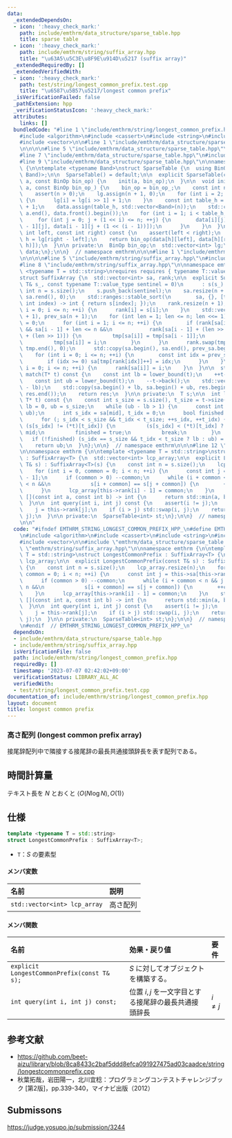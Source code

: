 ```yaml
---
data:
  _extendedDependsOn:
  - icon: ':heavy_check_mark:'
    path: include/emthrm/data_structure/sparse_table.hpp
    title: sparse table
  - icon: ':heavy_check_mark:'
    path: include/emthrm/string/suffix_array.hpp
    title: "\u63A5\u5C3E\u8F9E\u914D\u5217 (suffix array)"
  _extendedRequiredBy: []
  _extendedVerifiedWith:
  - icon: ':heavy_check_mark:'
    path: test/string/longest_common_prefix.test.cpp
    title: "\u6587\u5B57\u5217/longest common prefix"
  _isVerificationFailed: false
  _pathExtension: hpp
  _verificationStatusIcon: ':heavy_check_mark:'
  attributes:
    links: []
  bundledCode: "#line 1 \"include/emthrm/string/longest_common_prefix.hpp\"\n\n\n\n\
    #include <algorithm>\n#include <cassert>\n#include <string>\n#include <utility>\n\
    #include <vector>\n\n#line 1 \"include/emthrm/data_structure/sparse_table.hpp\"\
    \n\n\n\n#line 5 \"include/emthrm/data_structure/sparse_table.hpp\"\n#include <bit>\n\
    #line 7 \"include/emthrm/data_structure/sparse_table.hpp\"\n#include <functional>\n\
    #line 9 \"include/emthrm/data_structure/sparse_table.hpp\"\n\nnamespace emthrm\
    \ {\n\ntemplate <typename Band>\nstruct SparseTable {\n  using BinOp = std::function<Band(Band,\
    \ Band)>;\n\n  SparseTable() = default;\n\n  explicit SparseTable(const std::vector<Band>&\
    \ a, const BinOp bin_op) {\n    init(a, bin_op);\n  }\n\n  void init(const std::vector<Band>&\
    \ a, const BinOp bin_op_) {\n    bin_op = bin_op_;\n    const int n = a.size();\n\
    \    assert(n > 0);\n    lg.assign(n + 1, 0);\n    for (int i = 2; i <= n; ++i)\
    \ {\n      lg[i] = lg[i >> 1] + 1;\n    }\n    const int table_h = std::countr_zero(std::bit_floor(a.size()))\
    \ + 1;\n    data.assign(table_h, std::vector<Band>(n));\n    std::copy(a.begin(),\
    \ a.end(), data.front().begin());\n    for (int i = 1; i < table_h; ++i) {\n \
    \     for (int j = 0; j + (1 << i) <= n; ++j) {\n        data[i][j] = bin_op(data[i\
    \ - 1][j], data[i - 1][j + (1 << (i - 1))]);\n      }\n    }\n  }\n\n  Band query(const\
    \ int left, const int right) const {\n    assert(left < right);\n    const int\
    \ h = lg[right - left];\n    return bin_op(data[h][left], data[h][right - (1 <<\
    \ h)]);\n  }\n\n private:\n  BinOp bin_op;\n  std::vector<int> lg;\n  std::vector<std::vector<Band>>\
    \ data;\n};\n\n}  // namespace emthrm\n\n\n#line 1 \"include/emthrm/string/suffix_array.hpp\"\
    \n\n\n\n#line 5 \"include/emthrm/string/suffix_array.hpp\"\n#include <numeric>\n\
    #line 8 \"include/emthrm/string/suffix_array.hpp\"\n\nnamespace emthrm {\n\ntemplate\
    \ <typename T = std::string>\nrequires requires { typename T::value_type; }\n\
    struct SuffixArray {\n  std::vector<int> sa, rank;\n\n  explicit SuffixArray(const\
    \ T& s_, const typename T::value_type sentinel = 0)\n      : s(s_) {\n    const\
    \ int n = s.size();\n    s.push_back(sentinel);\n    sa.resize(n + 1);\n    std::iota(sa.rbegin(),\
    \ sa.rend(), 0);\n    std::ranges::stable_sort(\n        sa, {}, [this](const\
    \ int index) -> int { return s[index]; });\n    rank.resize(n + 1);\n    for (int\
    \ i = 0; i <= n; ++i) {\n      rank[i] = s[i];\n    }\n    std::vector<int> tmp(n\
    \ + 1), prev_sa(n + 1);\n    for (int len = 1; len <= n; len <<= 1) {\n      tmp[sa[0]]\
    \ = 0;\n      for (int i = 1; i <= n; ++i) {\n        if (rank[sa[i - 1]] == rank[sa[i]]\
    \ && sa[i - 1] + len <= n &&\n            rank[sa[i - 1] + (len >> 1)] == rank[sa[i]\
    \ + (len >> 1)]) {\n          tmp[sa[i]] = tmp[sa[i - 1]];\n        } else {\n\
    \          tmp[sa[i]] = i;\n        }\n      }\n      rank.swap(tmp);\n      std::iota(tmp.begin(),\
    \ tmp.end(), 0);\n      std::copy(sa.begin(), sa.end(), prev_sa.begin());\n  \
    \    for (int i = 0; i <= n; ++i) {\n        const int idx = prev_sa[i] - len;\n\
    \        if (idx >= 0) sa[tmp[rank[idx]]++] = idx;\n      }\n    }\n    for (int\
    \ i = 0; i <= n; ++i) {\n      rank[sa[i]] = i;\n    }\n  }\n\n  std::vector<int>\
    \ match(T* t) const {\n    const int lb = lower_bound(t);\n    ++t->back();\n\
    \    const int ub = lower_bound(t);\n    --t->back();\n    std::vector<int> res(ub\
    \ - lb);\n    std::copy(sa.begin() + lb, sa.begin() + ub, res.begin());\n    std::sort(res.begin(),\
    \ res.end());\n    return res;\n  }\n\n private:\n  T s;\n\n  int lower_bound(const\
    \ T* t) const {\n    const int s_size = s.size(), t_size = t->size();\n    int\
    \ lb = 0, ub = s_size;\n    while (ub - lb > 1) {\n      const int mid = std::midpoint(lb,\
    \ ub);\n      int s_idx = sa[mid], t_idx = 0;\n      bool finished = false;\n\
    \      for (; s_idx < s_size && t_idx < t_size; ++s_idx, ++t_idx) {\n        if\
    \ (s[s_idx] != (*t)[t_idx]) {\n          (s[s_idx] < (*t)[t_idx] ? lb : ub) =\
    \ mid;\n          finished = true;\n          break;\n        }\n      }\n   \
    \   if (!finished) (s_idx == s_size && t_idx < t_size ? lb : ub) = mid;\n    }\n\
    \    return ub;\n  }\n};\n\n}  // namespace emthrm\n\n\n#line 12 \"include/emthrm/string/longest_common_prefix.hpp\"\
    \n\nnamespace emthrm {\n\ntemplate <typename T = std::string>\nstruct LongestCommonPrefix\
    \ : SuffixArray<T> {\n  std::vector<int> lcp_array;\n\n  explicit LongestCommonPrefix(const\
    \ T& s) : SuffixArray<T>(s) {\n    const int n = s.size();\n    lcp_array.resize(n);\n\
    \    for (int i = 0, common = 0; i < n; ++i) {\n      const int j = this->sa[this->rank[i]\
    \ - 1];\n      if (common > 0) --common;\n      while (i + common < n && j + common\
    \ < n &&\n             s[i + common] == s[j + common]) {\n        ++common;\n\
    \      }\n      lcp_array[this->rank[i] - 1] = common;\n    }\n    st.init(lcp_array,\
    \ [](const int a, const int b) -> int {\n      return std::min(a, b);\n    });\n\
    \  }\n\n  int query(int i, int j) const {\n    assert(i != j);\n    i = this->rank[i];\n\
    \    j = this->rank[j];\n    if (i > j) std::swap(i, j);\n    return st.query(i,\
    \ j);\n  }\n\n private:\n  SparseTable<int> st;\n};\n\n}  // namespace emthrm\n\
    \n\n"
  code: "#ifndef EMTHRM_STRING_LONGEST_COMMON_PREFIX_HPP_\n#define EMTHRM_STRING_LONGEST_COMMON_PREFIX_HPP_\n\
    \n#include <algorithm>\n#include <cassert>\n#include <string>\n#include <utility>\n\
    #include <vector>\n\n#include \"emthrm/data_structure/sparse_table.hpp\"\n#include\
    \ \"emthrm/string/suffix_array.hpp\"\n\nnamespace emthrm {\n\ntemplate <typename\
    \ T = std::string>\nstruct LongestCommonPrefix : SuffixArray<T> {\n  std::vector<int>\
    \ lcp_array;\n\n  explicit LongestCommonPrefix(const T& s) : SuffixArray<T>(s)\
    \ {\n    const int n = s.size();\n    lcp_array.resize(n);\n    for (int i = 0,\
    \ common = 0; i < n; ++i) {\n      const int j = this->sa[this->rank[i] - 1];\n\
    \      if (common > 0) --common;\n      while (i + common < n && j + common <\
    \ n &&\n             s[i + common] == s[j + common]) {\n        ++common;\n  \
    \    }\n      lcp_array[this->rank[i] - 1] = common;\n    }\n    st.init(lcp_array,\
    \ [](const int a, const int b) -> int {\n      return std::min(a, b);\n    });\n\
    \  }\n\n  int query(int i, int j) const {\n    assert(i != j);\n    i = this->rank[i];\n\
    \    j = this->rank[j];\n    if (i > j) std::swap(i, j);\n    return st.query(i,\
    \ j);\n  }\n\n private:\n  SparseTable<int> st;\n};\n\n}  // namespace emthrm\n\
    \n#endif  // EMTHRM_STRING_LONGEST_COMMON_PREFIX_HPP_\n"
  dependsOn:
  - include/emthrm/data_structure/sparse_table.hpp
  - include/emthrm/string/suffix_array.hpp
  isVerificationFile: false
  path: include/emthrm/string/longest_common_prefix.hpp
  requiredBy: []
  timestamp: '2023-07-07 02:42:02+09:00'
  verificationStatus: LIBRARY_ALL_AC
  verifiedWith:
  - test/string/longest_common_prefix.test.cpp
documentation_of: include/emthrm/string/longest_common_prefix.hpp
layout: document
title: longest common prefix
---
```



### 高さ配列 (longest common prefix array)

接尾辞配列中で隣接する接尾辞の最長共通接頭辞長を表す配列である。


## 時間計算量

テキスト長を $N$ とおくと $\langle O(N\log{N}), O(1) \rangle$


## 仕様

```cpp
template <typename T = std::string>
struct LongestCommonPrefix : SuffixArray<T>;
```

- `T`：$S$ の要素型

#### メンバ変数

|名前|説明|
|:--|:--|
|`std::vector<int> lcp_array`|高さ配列|

#### メンバ関数

|名前|効果・戻り値|要件|
|:--|:--|:--|
|`explicit LongestCommonPrefix(const T& s);`|$S$ に対してオブジェクトを構築する。||
|`int query(int i, int j) const;`|位置 $i, j$ を一文字目とする接尾辞の最長共通接頭辞長|$i \neq j$|


## 参考文献

- https://github.com/beet-aizu/library/blob/8ca8433c2baf5ddd8efca091927475ad03caadce/string/longestcommonprefix.cpp
- 秋葉拓哉，岩田陽一，北川宜稔：プログラミングコンテストチャレンジブック \[第2版\]，pp.339-340，マイナビ出版（2012）


## Submissons

https://judge.yosupo.jp/submission/3244
